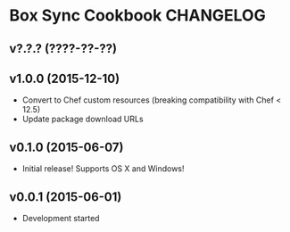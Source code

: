 Box Sync Cookbook CHANGELOG
===========================

v?.?.? (????-??-??)
-------------------

v1.0.0 (2015-12-10)
-------------------
- Convert to Chef custom resources (breaking compatibility with Chef < 12.5)
- Update package download URLs

v0.1.0 (2015-06-07)
-------------------
- Initial release! Supports OS X and Windows!

v0.0.1 (2015-06-01)
-------------------
- Development started
